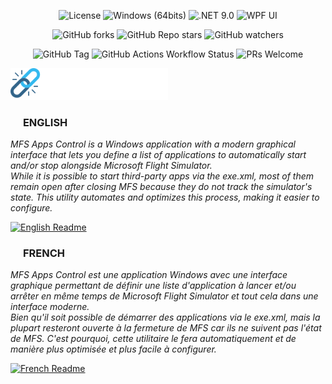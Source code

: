 <!-- Badges -->
<p align="center">
  <img src="https://img.shields.io/badge/license-MIT-green" alt="License" />
  <img src="https://img.shields.io/badge/compatibility-Windows%20(64bits)-blue" alt="Windows (64bits)" />
  <img src="https://img.shields.io/badge/.NET-9.0-blueviolet" alt=".NET 9.0" />
  <img src="https://img.shields.io/badge/WPF-WPF%20UI-orange" alt="WPF UI" />
</p>
<p align="center">
  <img alt="GitHub forks" src="https://img.shields.io/github/forks/Stalex-CORP/MFSAppsControl?style=flat&color=white">
  <img alt="GitHub Repo stars" src="https://img.shields.io/github/stars/Stalex-CORP/MFSAppsControl?style=flat&color=white">  
  <img alt="GitHub watchers" src="https://img.shields.io/github/watchers/Stalex-CORP/MFSAppsControl?style=flat&color=white">
</p>
<p align="center">
  <img alt="GitHub Tag" src="https://img.shields.io/github/v/tag/Stalex-CORP/MFSAppsControl">
  <img alt="GitHub Actions Workflow Status" src="https://img.shields.io/github/actions/workflow/status/Stalex-CORP/MFSAppsControl/build-and-prepare-release.yml">
  <img src="https://img.shields.io/badge/Pull%20Requests-open-green" alt="PRs Welcome" />
</p>

<img src="MFSAppsControl_banner.png" width="50%" />

### <img src="https://www.svgrepo.com/show/405643/flag-for-flag-united-kingdom.svg" height="16" width="16"/> **ENGLISH**

_MFS Apps Control is a Windows application with a modern graphical interface that lets you define a list of applications to automatically start and/or stop alongside Microsoft Flight Simulator._\
_While it is possible to start third-party apps via the exe.xml, most of them remain open after closing MFS because they do not track the simulator's state. This utility automates and optimizes this process, making it easier to configure._

[![English Readme](https://img.shields.io/badge/Clic_here_for_detailed_English_README-white.svg)](Docs/README-en.md)

### <img src="https://www.svgrepo.com/show/405485/flag-for-flag-france.svg" height="16" width="16" /> **FRENCH**

_MFS Apps Control est une application Windows avec une interface graphique permettant de définir une liste d'application à lancer et/ou arrêter en même temps de Microsoft Flight Simulator et tout cela dans une interface moderne._\
_Bien qu'il soit possible de démarrer des applications via le exe.xml, mais la plupart resteront ouverte à la fermeture de MFS car ils ne suivent pas l'état de MFS. C'est pourquoi, cette utilitaire le fera automatiquement et de manière plus optimisée et plus facile à configurer._

[![French Readme](https://img.shields.io/badge/Cliquez_ici_pour_le_README_détaillé_Français-white.svg)](Docs/README-fr.md)
